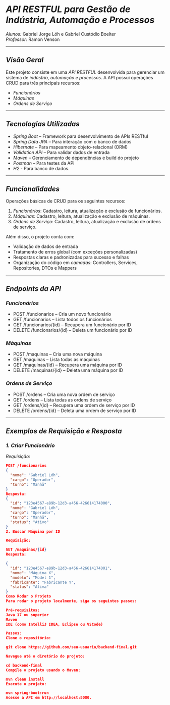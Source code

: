 # *API RESTFUL para Gestão de Indústria, Automação e Processos*

*Alunos:* Gabriel Jorge Lóh e Gabriel Custódio Boelter  
*Professor:* Ramon Venson

---

## *Visão Geral*

Este projeto consiste em uma *API RESTFUL* desenvolvida para gerenciar um sistema de *indústria, automação e processos*. A API possui operações CRUD para três principais recursos:

- *Funcionários*
- *Máquinas*
- *Ordens de Serviço*

---

## *Tecnologias Utilizadas*

- *Spring Boot* – Framework para desenvolvimento de APIs RESTful
- *Spring Data JPA* – Para interação com o banco de dados
- *Hibernate* – Para mapeamento objeto-relacional (ORM)
- *Validation API* – Para validar dados de entrada
- *Maven* – Gerenciamento de dependências e build do projeto
- *Postman* – Para testes da API
- *H2* - Para banco de dados.

---

## *Funcionalidades*

Operações básicas de CRUD para os seguintes recursos:

1. *Funcionários*: Cadastro, leitura, atualização e exclusão de funcionários.
2. *Máquinas*: Cadastro, leitura, atualização e exclusão de máquinas.
3. *Ordens de Serviço*: Cadastro, leitura, atualização e exclusão de ordens de serviço.

Além disso, o projeto conta com:

- Validação de dados de entrada
- Tratamento de erros global (com exceções personalizadas)
- Respostas claras e padronizadas para sucesso e falhas
- Organização do código em *camadas*: Controllers, Services, Repositories, DTOs e Mappers

---

## *Endpoints da API*

### *Funcionários*

- POST /funcionarios – Cria um novo funcionário
- GET /funcionarios – Lista todos os funcionários
- GET /funcionarios/{id} – Recupera um funcionário por ID
- DELETE /funcionarios/{id} – Deleta um funcionário por ID

### *Máquinas*

- POST /maquinas – Cria uma nova máquina
- GET /maquinas – Lista todas as máquinas
- GET /maquinas/{id} – Recupera uma máquina por ID
- DELETE /maquinas/{id} – Deleta uma máquina por ID

### *Ordens de Serviço*

- POST /ordens – Cria uma nova ordem de serviço
- GET /ordens – Lista todas as ordens de serviço
- GET /ordens/{id} – Recupera uma ordem de serviço por ID
- DELETE /ordens/{id} – Deleta uma ordem de serviço por ID

---

## *Exemplos de Requisição e Resposta*

### *1. Criar Funcionário*

*Requisição*:

```json
POST /funcionarios
{
  "nome": "Gabriel Lóh",
  "cargo": "Operador",
  "turno": "Manhã"
}
Resposta:
{
  "id": "123e4567-e89b-12d3-a456-426614174000",
  "nome": "Gabriel Lóh",
  "cargo": "Operador",
  "turno": "Manhã",
  "status": "Ativo"
}
2. Buscar Máquina por ID

Requisição:

GET /maquinas/{id}
Resposta:

{
  "id": "123e4567-e89b-12d3-a456-426614174001",
  "nome": "Máquina X",
  "modelo": "Model 1",
  "fabricante": "Fabricante Y",
  "status": "Ativa"
}
Como Rodar o Projeto
Para rodar o projeto localmente, siga os seguintes passos:

Pré-requisitos:
Java 17 ou superior
Maven
IDE (como IntelliJ IDEA, Eclipse ou VSCode)

Passos:
Clone o repositório:

git clone https://github.com/seu-usuario/backend-final.git

Navegue até o diretório do projeto:

cd backend-final
Compile o projeto usando o Maven:

mvn clean install
Execute o projeto:

mvn spring-boot:run
Acesse a API em http://localhost:8080.

